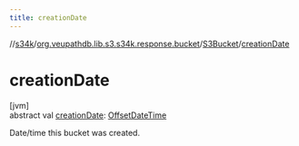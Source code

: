 ```yaml
---
title: creationDate
---
```

//[s34k](../../../index.html)/[org.veupathdb.lib.s3.s34k.response.bucket](../index.html)/[S3Bucket](index.html)/[creationDate](creation-date.html)



# creationDate



[jvm]\
abstract val [creationDate](creation-date.html): [OffsetDateTime](https://docs.oracle.com/javase/8/docs/api/java/time/OffsetDateTime.html)



Date/time this bucket was created.




